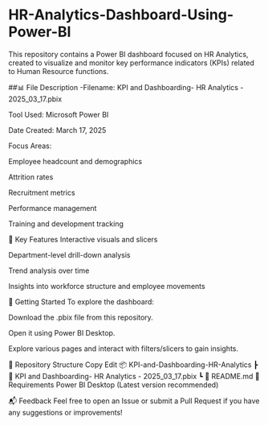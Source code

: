 # HR-Analytics-Dashboard-Using-Power-BI
This repository contains a Power BI dashboard focused on HR Analytics, created to visualize and monitor key performance indicators (KPIs) related to Human Resource functions.

##📊 File Description
-Filename: KPI and Dashboarding- HR Analytics - 2025_03_17.pbix

Tool Used: Microsoft Power BI

Date Created: March 17, 2025

Focus Areas:

Employee headcount and demographics

Attrition rates

Recruitment metrics

Performance management

Training and development tracking

🧩 Key Features
Interactive visuals and slicers

Department-level drill-down analysis

Trend analysis over time

Insights into workforce structure and employee movements

🚀 Getting Started
To explore the dashboard:

Download the .pbix file from this repository.

Open it using Power BI Desktop.

Explore various pages and interact with filters/slicers to gain insights.

📁 Repository Structure
Copy
Edit
📦 KPI-and-Dashboarding-HR-Analytics
 ┣ 📄 KPI and Dashboarding- HR Analytics - 2025_03_17.pbix
 ┗ 📄 README.md
📌 Requirements
Power BI Desktop (Latest version recommended)

📬 Feedback
Feel free to open an Issue or submit a Pull Request if you have any suggestions or improvements!

